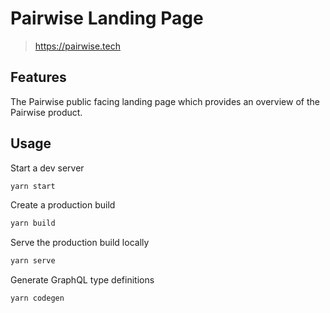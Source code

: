 # Pairwise Landing Page

> https://pairwise.tech

## Features

The Pairwise public facing landing page which provides an overview of the Pairwise product.

## Usage

Start a dev server

```bash
yarn start
```

Create a production build

```bash
yarn build
```

Serve the production build locally

```bash
yarn serve
```

Generate GraphQL type definitions

```bash
yarn codegen
```
